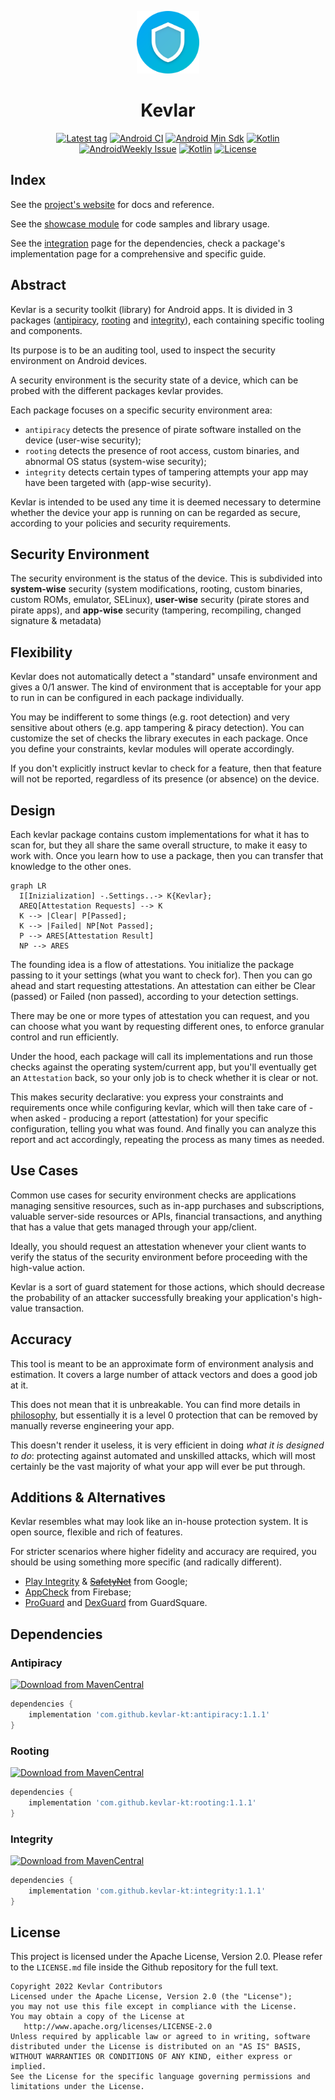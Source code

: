 <p align="center">
  <a href="https://github.com/kevlar-kt/kevlar"><img width="100" src="https://github.com/kevlar-kt/kevlar/raw/master/art/kevlar-kt/web/icon-512.png"></a>
</p>

<h1 align="center">Kevlar</h1>

<p align="center">
  <a href="https://github.com/kevlar-kt/kevlar/releases"><img src="https://img.shields.io/github/v/tag/kevlar-kt/kevlar" alt="Latest tag" /></a>
  <a href="https://github.com/kevlar-kt/kevlar/actions?query=workflow%3A%22Build%22"><img src="https://github.com/kevlar-kt/kevlar/actions/workflows/push-debug-build.yaml/badge.svg" alt="Android CI" /></a>
  <a href="https://source.android.com/setup/start/build-numbers"><img src="https://img.shields.io/badge/minSdk-19-00E676.svg" alt="Android Min Sdk"></a>
  <a href="https://kotlinlang.org/docs/releases.html"><img src="https://img.shields.io/badge/kotlin-1.9.10-orange.svg" alt="Kotlin"></a>
  <a href="https://androidweekly.net/issues/issue-528"><img src="https://img.shields.io/badge/AndroidWeekly-528-5bb3e2" alt="AndroidWeekly Issue"></a>
  <a href="https://us12.campaign-archive.com/?u=f39692e245b94f7fb693b6d82&id=15eb56d1f5"><img src="https://img.shields.io/badge/KotlinWeekly-315-%238a78e8" alt="Kotlin"></a>
  <a href="https://github.com/kevlar-kt/kevlar/blob/master/LICENSE.md"><img src="https://img.shields.io/badge/license-Apache%202.0-blue.svg" alt="License"></a>
</p>


## Index
See the [project's website](https://kevlar-kt.github.io/kevlar) for docs and reference.

See the [showcase module](https://github.com/kevlar-kt/kevlar/tree/master/showcase/src/main/kotlin/com/kevlar/showcase) for code samples and library usage.

See the [integration](https://kevlar-kt.github.io/kevlar/pages/overview/dependencies_integration/) page for the dependencies, check a package's implementation page for a comprehensive and specific guide.



## Abstract
Kevlar is a security toolkit (library) for Android apps.
It is divided in 3 packages ([antipiracy], [rooting] and [integrity]), each containing specific tooling and components.

[antipiracy]: https://kevlar-kt.github.io/kevlar/pages/modules/antipiracy/antipiracy/
[rooting]:    https://kevlar-kt.github.io/kevlar/pages/modules/rooting/rooting/
[integrity]:  https://kevlar-kt.github.io/kevlar/pages/modules/integrity/integrity/

Its purpose is to be an auditing tool, used to inspect the security environment on Android devices.

A security environment is the security state of a device, which can be probed with the different packages kevlar provides. 

Each package focuses on a specific security environment area:

- `antipiracy` detects the presence of pirate software installed on the device (user-wise security);
- `rooting` detects the presence of root access, custom binaries, and abnormal OS status (system-wise security);
- `integrity` detects certain types of tampering attempts your app may have been targeted with (app-wise security).

Kevlar is intended to be used any time it is deemed necessary to determine whether the device your app is running on can be regarded as secure, according to your policies and security requirements.


## Security Environment
The security environment is the status of the device.
This is subdivided into **system-wise** security (system modifications, rooting, custom binaries, custom ROMs, emulator, SELinux),
**user-wise** security (pirate stores and pirate apps),
and **app-wise** security (tampering, recompiling, changed signature & metadata)


## Flexibility
Kevlar does not automatically detect a "standard" unsafe environment and gives a 0/1 answer.
The kind of environment that is acceptable for your app to run in can be configured in each package individually.

You may be indifferent to some things (e.g. root detection) and very sensitive about others (e.g. app tampering & piracy detection).
You can customize the set of checks the library executes in each package.
Once you define your constraints, kevlar modules will operate accordingly.

If you don't explicitly instruct kevlar to check for a feature, then that feature will not be reported, regardless of its presence (or absence) on the device.


## Design
Each kevlar package contains custom implementations for what it has to scan for, but they all share the same overall structure, to make it easy to work with. Once you learn how to use a package, then you can transfer that knowledge to the other ones.

``` mermaid
graph LR
  I[Inizialization] -.Settings..-> K{Kevlar};
  AREQ[Attestation Requests] --> K
  K --> |Clear| P[Passed];
  K --> |Failed| NP[Not Passed];
  P --> ARES[Attestation Result]
  NP --> ARES
```

The founding idea is a flow of attestations. You initialize the package passing to it your settings (what you want to check for). Then you can go ahead and start requesting attestations. An attestation can either be Clear (passed) or Failed (non passed), according to your detection settings.

There may be one or more types of attestation you can request, and you can choose what you want by requesting different ones, to enforce granular control and run efficiently.

Under the hood, each package will call its implementations and run those checks against the operating system/current app, but you'll eventually get an `Attestation` back, so your only job is to check whether it is clear or not.

This makes security declarative: you express your constraints and requirements once while configuring kevlar, which will then take care of - when asked -  producing a report (attestation) for your specific configuration, telling you what was found. And finally you can analyze this report and act accordingly, repeating the process as many times as needed.

## Use Cases
Common use cases for security environment checks are applications managing sensitive resources, such as in-app purchases and subscriptions, valuable server-side resources or APIs, financial transactions, and anything that has a value that gets managed through your app/client.

Ideally, you should request an attestation whenever your client wants to verify the status of the security environment before proceeding with the high-value action.

Kevlar is a sort of guard statement for those actions, which should decrease the probability of an attacker successfully breaking your application's high-value transaction.


## Accuracy
This tool is meant to be an approximate form of environment analysis and estimation.
It covers a large number of attack vectors and does a good job at it.

This does not mean that it is unbreakable. You can find more details in [philosophy], but essentially
it is a level 0 protection that can be removed by manually reverse engineering your app.

[philosophy]: https://kevlar-kt.github.io/kevlar/pages/overview/philosophy/

This doesn't render it useless, it is very efficient in doing *what it is designed to do*: protecting against automated and unskilled attacks,
which will most certainly be the vast majority of what your app will ever be put through.


## Additions & Alternatives
Kevlar resembles what may look like an in-house protection system. It is open source, flexible and rich of features.

For stricter scenarios where higher fidelity and accuracy are required, you should be using something more specific (and radically different).

- [Play Integrity](https://developer.android.com/google/play/integrity) & <s>[SafetyNet](https://developer.android.com/training/safetynet)</s> from Google;
- [AppCheck](https://firebase.google.com/products/app-check) from Firebase;
- [ProGuard](https://www.guardsquare.com/proguard) and [DexGuard](https://www.guardsquare.com/dexguard) from GuardSquare.


## Dependencies

### Antipiracy 
<a href="https://search.maven.org/artifact/io.github.kevlar-kt/antipiracy"><img src="https://img.shields.io/maven-central/v/io.github.kevlar-kt/antipiracy.svg?label=Antipiracy" alt="Download from MavenCentral"></a>
  

```gradle
dependencies {
    implementation 'com.github.kevlar-kt:antipiracy:1.1.1'
}
```

### Rooting  
<a href="https://search.maven.org/artifact/io.github.kevlar-kt/rooting"><img src="https://img.shields.io/maven-central/v/io.github.kevlar-kt/rooting?label=Rooting" alt="Download from MavenCentral"></a>

```gradle
dependencies {
    implementation 'com.github.kevlar-kt:rooting:1.1.1'
}
```


### Integrity 
<a href="https://search.maven.org/artifact/io.github.kevlar-kt/integrity"><img src="https://img.shields.io/maven-central/v/io.github.kevlar-kt/integrity?label=Integrity" alt="Download from MavenCentral"></a>

```gradle
dependencies {
    implementation 'com.github.kevlar-kt:integrity:1.1.1'
}
```



## License
This project is licensed under the Apache License, Version 2.0. Please refer to the `LICENSE.md` file inside the Github repository for the full text.

```
Copyright 2022 Kevlar Contributors
Licensed under the Apache License, Version 2.0 (the "License");
you may not use this file except in compliance with the License.
You may obtain a copy of the License at
   http://www.apache.org/licenses/LICENSE-2.0
Unless required by applicable law or agreed to in writing, software
distributed under the License is distributed on an "AS IS" BASIS,
WITHOUT WARRANTIES OR CONDITIONS OF ANY KIND, either express or implied.
See the License for the specific language governing permissions and
limitations under the License.
```
